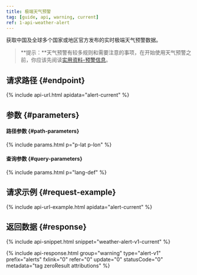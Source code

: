 ```yaml
---
title: 极端天气预警
tag: [guide, api, warning, current]
ref: 1-api-weather-alert
---
```


获取中国及全球多个国家或地区官方发布的实时极端天气预警数据。

> **提示：**天气预警有较多规则和需要注意的事项，在开始使用天气预警之前，你应该先阅读[实用资料-预警信息](/docs/resource/warning-info/)。

## 请求路径 {#endpoint}

{% include api-url.html apidata="alert-current" %}

## 参数 {#parameters}

#### 路径参数 {#path-parameters}

{% include params.html p="p-lat p-lon" %}

#### 查询参数 {#query-parameters}

{% include params.html p="lang-def" %}

## 请求示例 {#request-example}

{% include api-url-example.html apidata="alert-current" %}

## 返回数据 {#response}

{% include api-snippet.html snippet="weather-alert-v1-current" %}

{% include api-response.html group="warning" type="alert-v1" prefix="alerts" fxlink="0" refer="0" update="0" statusCode="0" metadata="tag zeroResult attributions" %}
